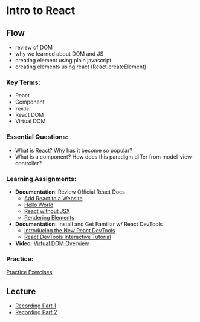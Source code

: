 # Intro to React

## Flow

- review of DOM
- why we learned about DOM and JS
- creating element using plain javascript
- creating elements using react (React.createElement)

### Key Terms:

- React
- Component
- `render`
- React DOM
- Virtual DOM

### Essential Questions:

- What is React? Why has it become so popular?
- What is a component? How does this paradigm differ from model-view-controller?

### Learning Assignments:

- **Documentation**: Review Official React Docs
  - [Add React to a Website](https://reactjs.org/docs/add-react-to-a-website.html)
  - [Hello World](https://reactjs.org/docs/hello-world.html)
  - [React without JSX](https://reactjs.org/docs/react-without-jsx.html)
  - [Rendering Elements](https://reactjs.org/docs/rendering-elements.html)
- **Documentation:** Install and Get Familiar w/ React DevTools
  - [Introducing the New React DevTools](https://reactjs.org/blog/2019/08/15/new-react-devtools.html)
  - [React DevTools Interactive Tutorial](https://react-devtools-tutorial.now.sh/)
- **Video:** [Virtual DOM Overview](https://www.youtube.com/watch?v=d7pyEDqBDeE)

### Practice:

[Practice Exercises](./practice/exercises.md)

## Lecture

- [Recording Part 1](https://us02web.zoom.us/rec/share/9wn5DrgOGrQC4yS9PsPgyKfm5R5bebxBPXI3cIQT1xlH6UN-Cmp3wAwiUrdEYXwZ.3uqYMwhI_wj8cuqT)
- [Recording Part 2](https://us02web.zoom.us/rec/share/eQhdewb2cYqqnkOijO2g09IGGjVqY3HXMhOjGD0_iEIuNWPK7lEadOB_Fl-41Mfq.65LeAVIozsToWcP_)
